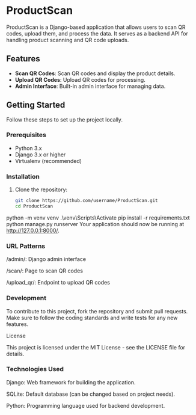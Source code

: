 # ProductScan

ProductScan is a Django-based application that allows users to scan QR codes, upload them, and process the data. It serves as a backend API for handling product scanning and QR code uploads.

## Features

- **Scan QR Codes**: Scan QR codes and display the product details.
- **Upload QR Codes**: Upload QR codes for processing.
- **Admin Interface**: Built-in admin interface for managing data.

## Getting Started

Follow these steps to set up the project locally.

### Prerequisites

- Python 3.x
- Django 3.x or higher
- Virtualenv (recommended)

### Installation

1. Clone the repository:

   ```bash
   git clone https://github.com/username/ProductScan.git
   cd ProductScan
python -m venv venv
.\venv\Scripts\Activate
pip install -r requirements.txt
python manage.py runserver
Your application should now be running at http://127.0.0.1:8000/.

### URL Patterns

/admin/: Django admin interface

/scan/: Page to scan QR codes

/upload_qr/: Endpoint to upload QR codes

### Development

To contribute to this project, fork the repository and submit pull requests. Make sure to follow the coding standards and write tests for any new features.

License

This project is licensed under the MIT License - see the LICENSE
 file for details.

### Technologies Used

Django: Web framework for building the application.

SQLite: Default database (can be changed based on project needs).

Python: Programming language used for backend development.
